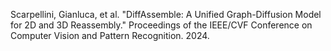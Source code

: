 Scarpellini, Gianluca, et al. "DiffAssemble: A Unified Graph-Diffusion Model for 2D and 3D Reassembly." Proceedings of the IEEE/CVF Conference on Computer Vision and Pattern Recognition. 2024.
